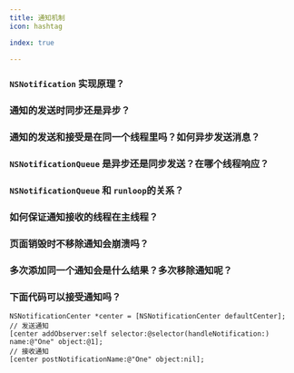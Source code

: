 ```yaml
---
title: 通知机制
icon: hashtag

index: true

---
```


<!-- more -->

### `NSNotification` 实现原理？

### 通知的发送时同步还是异步？

### 通知的发送和接受是在同一个线程里吗？如何异步发送消息？

### `NSNotificationQueue` 是异步还是同步发送？在哪个线程响应？

### `NSNotificationQueue` 和 `runloop`的关系？

### 如何保证通知接收的线程在主线程？

### 页面销毁时不移除通知会崩溃吗？

### 多次添加同一个通知会是什么结果？多次移除通知呢？

### 下面代码可以接受通知吗？

```objc
NSNotificationCenter *center = [NSNotificationCenter defaultCenter];
// 发送通知
[center addObserver:self selector:@selector(handleNotification:) name:@"One" object:@1];
// 接收通知
[center postNotificationName:@"One" object:nil];
```